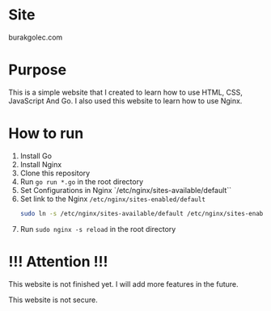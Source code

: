 # Site
burakgolec.com

# Purpose
This is a simple website that I created to learn how to use HTML, CSS, JavaScript And Go. I also used this website to learn how to use Nginx.

# How to run
1. Install Go
2. Install Nginx
3. Clone this repository
4. Run `go run *.go` in the root directory
5. Set Configurations in Nginx `/etc/nginx/sites-available/default``
6. Set link to the Nginx `/etc/nginx/sites-enabled/default` 
    ```bash 
    sudo ln -s /etc/nginx/sites-available/default /etc/nginx/sites-enabled/default
    ```
7. Run `sudo nginx -s reload` in the root directory

# !!! Attention !!!
This website is not finished yet. I will add more features in the future.

This website is not secure.